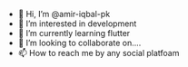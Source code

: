 - 👋 Hi, I’m @amir-iqbal-pk
- 👀 I’m interested in development
- 🌱 I’m currently learning flutter 
- 💞️ I’m looking to collaborate on....
- 📫 How to reach me by any social platfoam

<!---
amir-iqbal-pk/amir-iqbal-pk is a ✨ special ✨ repository because its `README.md` (this file) appears on your GitHub profile.
You can click the Preview link to take a look at your changes.
--->
